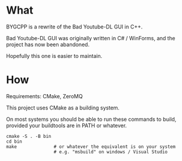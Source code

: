 # What

BYGCPP is a rewrite of the Bad Youtube-DL GUI in C++.

Bad Youtube-DL GUI was originally written in C# / WinForms, and the project
has now been abandoned.

Hopefully this one is easier to maintain.

# How

Requirements: CMake, ZeroMQ

This project uses CMake as a building system.

On most systems you should be able to run these commands to build,
provided your buildtools are in PATH or whatever.

```
cmake -S . -B bin
cd bin
make              # or whatever the equivalent is on your system
                  # e.g. "msbuild" on windows / Visual Studio
```